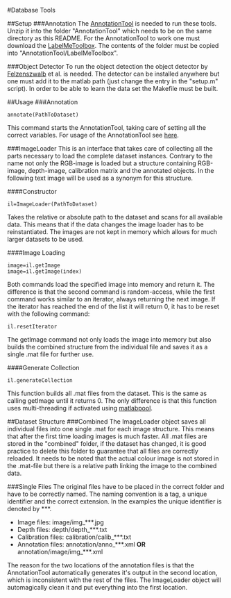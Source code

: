 #Database Tools

##Setup
###Annotation
The [AnnotationTool](http://www.ipb.uni-bonn.de/html_pages_software/annotation-tool/downloads/08-11-21-annotation-tool-v-2-40.zip) is needed to run these tools. Unzip it into the folder "AnnotationTool" which needs to be on the same directory as this README. For the AnnotationTool to work one must download the [LabelMeToolbox](http://labelme.csail.mit.edu/LabelMeToolbox/LabelMeToolbox.zip). The contents of the folder must be copied into "AnnotationTool/LabelMeToolbox".

###Object Detector
To run the object detection the object detector by [Felzenszwalb](http://www.cs.brown.edu/~pff/latent/voc-release4.01.tgz) et al. is needed. The detector can be installed anywhere but one must add it to the matlab path (just change the entry in the "setup.m" script). In order to be able to learn the data set the Makefile must be built.

##Usage
###Annotation

	annotate(PathToDataset)

This command starts the AnnotationTool, taking care of setting all the correct variables. For usage of the AnnotationTool see [here](http://www.ipb.uni-bonn.de/html_pages_software/annotation-tool/index.html).

###ImageLoader
This is an interface that takes care of collecting all the parts necessary to load the complete dataset instances. Contrary to the name not only the RGB-image is loaded but a structure containing RGB-image, depth-image, calibration matrix and the annotated objects. In the following text image will be used as a synonym for this structure.

####Constructor

	il=ImageLoader(PathToDataset)

Takes the relative or absolute path to the dataset and scans for all available data. This means that if the data changes the image loader has to be reinstantiated. The images are not kept in memory which allows for much larger datasets to be used.

####Image Loading

	image=il.getImage
	image=il.getImage(index)

Both commands load the specified image into memory and return it. The difference is that the second command is random-access, while the first command works similar to an iterator, always returning the next image. If the iterator has reached the end of the list it will return 0, it has to be reset with the following command:

	il.resetIterator

The getImage command not only loads the image into memory but also builds the combined structure from the individual file and saves it as a single .mat file for further use.

####Generate Collection

	il.generateCollection

This function builds all .mat files from the dataset. This is the same as calling getImage until it  returns 0. The only difference is that this function uses multi-threading if activated using [matlabpool](http://www.mathworks.ch/help/toolbox/distcomp/matlabpool.html).

##Dataset Structure
###Combined
The ImageLoader object saves all individual files into one single .mat for each image structure. This means that after the first time loading images is much faster. All .mat files are stored in the "combined" folder, if the dataset has changed, it is good practice to delete this folder to guarantee that all files are correctly reloaded. It needs to be noted that the actual colour image is not stored in the .mat-file but there is a relative path linking the image to the combined data.

###Single Files
The original files have to be placed in the correct folder and have to be correctly named. The naming convention is a tag, a unique identifier and the correct extension. In the examples the unique identifier is denoted by \*\*\*.

* Image files: image/img\_\*\*\*.jpg
* Depth files: depth/depth\_\*\*\*.txt
* Calibration files: calibration/calib\_\*\*\*.txt
* Annotation files: annotation/anno\_\*\*\*.xml __OR__ annotation/image/img\_\*\*\*.xml

The reason for the two locations of the annotation files is that the AnnotationTool automatically generates it's output in the second location, which is inconsistent with the rest of the files. The ImageLoader object will automagically clean it and put everything into the first location.
